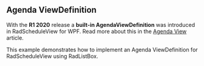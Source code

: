 ## Agenda ViewDefinition

With the __R1 2020__ release a __built-in AgendaViewDefinition__ was introduced in RadScheduleView for WPF. Read more about this in the [Agenda View](https://docs.telerik.com/devtools/wpf/controls/radscheduleview/features/viewdefinitions/agenda-view-definition) article.

This example demonstrates how to implement an Agenda ViewDefinition for RadScheduleView using RadListBox.

[//]: <keywords: dayviewdefinition, custom, listbox, appointments>